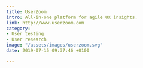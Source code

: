 ```yaml
---
title: UserZoom
intro: All-in-one platform for agile UX insights.
link: http://www.userzoom.com
category:
- User testing
- User research
image: "/assets/images/userzoom.svg"
date: 2019-07-15 09:37:46 +0100

---
```

